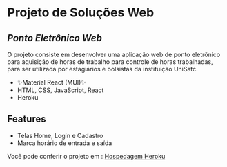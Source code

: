 # Projeto de Soluções Web
## _Ponto Eletrônico Web_

O projeto consiste em desenvolver uma aplicação web de ponto eletrônico para aquisição de horas de trabalho para controle de horas trabalhadas, para ser utilizada por estagiários e bolsistas da instituição UniSatc.

- ✨Material React (MUI)✨
- HTML, CSS, JavaScript, React
- Heroku 

## Features   

- Telas Home, Login e Cadastro 
- Marca horário de entrada e saída

Você pode conferir o projeto em : [Hospedagem Heroku](https://testewebsatc.herokuapp.com/)
